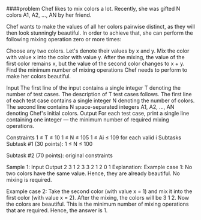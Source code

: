 ####problem
Chef likes to mix colors a lot. Recently, she was gifted N colors A1, A2, ..., AN by her friend.

Chef wants to make the values of all her colors pairwise distinct, as they will then look stunningly beautiful. In order to achieve that, she can perform the following mixing operation zero or more times:

Choose any two colors. Let's denote their values by x and y.
Mix the color with value x into the color with value y. After the mixing, the value of the first color remains x, but the value of the second color changes to x + y.
Find the minimum number of mixing operations Chef needs to perform to make her colors beautiful.

Input
The first line of the input contains a single integer T denoting the number of test cases. The description of T test cases follows.
The first line of each test case contains a single integer N denoting the number of colors.
The second line contains N space-separated integers A1, A2, ..., AN denoting Chef's initial colors.
Output
For each test case, print a single line containing one integer — the minimum number of required mixing operations.

Constraints
1 ≤ T ≤ 10
1 ≤ N ≤ 105
1 ≤ Ai ≤ 109 for each valid i
Subtasks
Subtask #1 (30 points): 1 ≤ N ≤ 100

Subtask #2 (70 points): original constraints

Sample 1:
Input
Output
2
3
1 2 3
3
2 1 2
0
1
Explanation:
Example case 1: No two colors have the same value. Hence, they are already beautiful. No mixing is required.

Example case 2: Take the second color (with value x = 1) and mix it into the first color (with value x = 2). After the mixing, the colors will be 3 1 2. Now the colors are beautiful. This is the minimum number of mixing operations that are required. Hence, the answer is 1.
